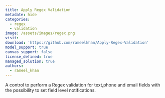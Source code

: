 ```yaml
---
title: Apply Regex Validation
metadate: hide
categories:
  - regex
  - validation
image: /assets/images/regex.png
visit: 
download: 'https://github.com/rameelkhan/Apply-Regex-Validation'
model_support: true
canvas_support: false
license_defined: true
managed_solution: true
authors:
  - rameel_khan
---
```


A control to perform a Regex validation for text,phone and email fields with the possibility to set field level notifications.
